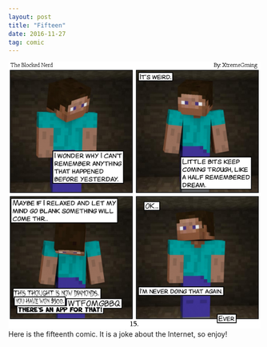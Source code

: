 ```yaml
---
layout: post
title: "Fifteen"
date: 2016-11-27
tag: comic
---
```

<img src="/comics/comic15.png" alt="The man led me to his home, where there was more food waiting for me." class="inline" />
<br>
Here is the fifteenth comic. It is a joke about the Internet, so enjoy!
